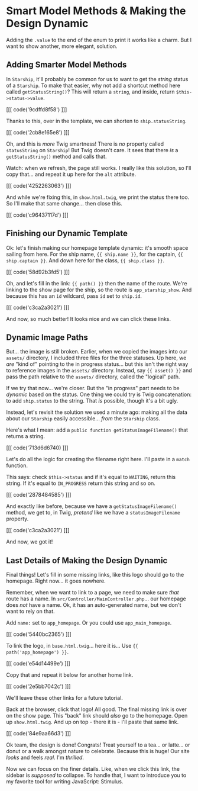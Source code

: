 # Smart Model Methods & Making the Design Dynamic

Adding the `.value` to the end of the enum to print it works like a charm.
But I want to show another, more elegant, solution.

## Adding Smarter Model Methods

In `Starship`, it'll probably be common for us to want to get the *string* status
of a `Starship`. To make that easier, why not add a shortcut method here called
`getStatusString()`? This will return a `string`, and inside,
return `$this->status->value`.

[[[ code('9cdffd8f58') ]]]

Thanks to this, over in the template, we can shorten to `ship.statusString`.

[[[ code('2cb8e165e8') ]]]

Oh, and this is *more* Twig smartness! There is *no* property called `statusString`
on `Starship`! But Twig doesn't care. It sees that there *is* a `getStatusString()`
method and calls that.

Watch: when we refresh, the page still works. I really like this solution, so I'll
copy that... and repeat it up here for the `alt` attribute.

[[[ code('4252263063') ]]]

And while we're fixing this, in `show.html.twig`, we print the status there too.
So I'll make that same change... then close this.

[[[ code('c96437117d') ]]]

## Finishing our Dynamic Template

Ok: let's finish making our homepage template dynamic: it's smooth space sailing
from here. For the ship name, `{{ ship.name }}`, for the captain, `{{ ship.captain }}`.
And down here for the class, `{{ ship.class }}`.

[[[ code('58d92b3fd5') ]]]

Oh, and let's fill in the link: `{{ path() }}` then the name of the route. We're
linking to the show page for the ship, so the route is `app_starship_show`. And
because this has an `id` wildcard, pass `id` set to `ship.id`.

[[[ code('c3ca2a3021') ]]]

And now, so much better! It looks nice and we can click these links.

## Dynamic Image Paths

But... the image is still broken. Earlier, when we copied the images into our
`assets/` directory, I included three files for the three statuses. Up here, we
*are* "kind of" pointing to the in progress status... but this isn't the right way
to reference images in the `assets/` directory. Instead, say `{{ asset() }}` and
pass the path relative to the `assets/` directory, called the "logical" path.

If we try that now... we're closer. But the "in progress" part
needs to be *dynamic* based on the status. One thing we could try is Twig
concatenation: to add `ship.status` to the string. That *is* possible, though it's
a bit ugly.

Instead, let's revisit the solution we used a minute ago: making all the data
about our `Starship` easily accessible... *from* the `Starship` class.

Here's what I mean: add a `public function getStatusImageFilename()` that returns
a string. 

[[[ code('713d6d6740) ]]]

Let's do all the logic for creating the filename right here. I'll
paste in a `match` function.

This says: check `$this->status` and if it's equal to `WAITING`, return this string.
If it's equal to `IN_PROGRESS` return this string and so on.

[[[ code('2878484585') ]]]

And exactly like before, because we have a `getStatusImageFilename()` method, we
get to, in Twig, *pretend* like we have a `statusImageFilename` property.

[[[ code('c3ca2a3021') ]]]

And now, we got it!

## Last Details of Making the Design Dynamic

Final things! Let's fill in some missing links, like this logo should go to the
homepage. Right now... it goes nowhere.

Remember, when we want to link to a page, we need to make sure *that* route has
a name. In `src/Controller/MainController.php`... our homepage does *not* have
a name. Ok, it has an auto-generated name, but we don't want to rely on that. 

Add `name:` set to `app_homepage`. Or you could use `app_main_homepage`.

[[[ code('5440bc2365') ]]]

To link the logo, in `base.html.twig`... here it is... Use `{{ path('app_homepage') }}`.

[[[ code('e54d14499e') ]]]

Copy that and repeat it below for another home link. 

[[[ code('2e5bb7042c') ]]]

We'll leave these other links for a future tutorial.

Back at the browser, click that logo! All good. The final missing link is over
on the show page. This "back" link should *also* go to the homepage. Open up
`show.html.twig`. And up on top - there it is - I'll paste that same link.

[[[ code('84e9aa66d3') ]]]

Ok team, the design is done! Congrats! Treat yourself to a tea... or latte... or
donut or a walk amongst nature to celebrate. Because this is huge! Our site
*looks* and feels *real*. I'm *thrilled*.

Now we can focus on the finer details. Like, when we click this link, the sidebar
is *supposed* to collapse. To handle that, I want to introduce you to my favorite
tool for writing JavaScript: Stimulus.

